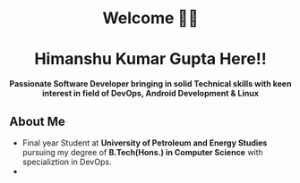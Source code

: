 <h1 align="center">Welcome 🙌🏼 </h1>
<h1 align="center">Himanshu Kumar Gupta Here!! </h1>

<!--
**Himanshu-kumar-gupta/Himanshu-kumar-gupta** is a ✨ _special_ ✨ repository because its `README.md` (this file) appears on your GitHub profile.

Here are some ideas to get you started:

- 🔭 I’m currently working on ...
- 🌱 I’m currently learning ...
- 👯 I’m looking to collaborate on ...
- 🤔 I’m looking for help with ...
- 💬 Ask me about ...
- 📫 How to reach me: ...
- 😄 Pronouns: ...
- ⚡ Fun fact: ...
-->

<p align = 'center'><b>Passionate Software Developer bringing in solid Technical skills with keen interest in field of DevOps, Android Development & Linux</b></p>
        
        
## About Me
          
- Final year Student at **University of Petroleum and Energy Studies** pursuing my degree of **B.Tech(Hons.) in Computer Science** with specializtion in DevOps.
- 
